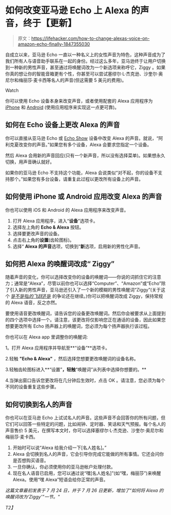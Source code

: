# 如何改变亚马逊 Echo 上 Alexa 的声音，终于【更新】

> 原文：<https://lifehacker.com/how-to-change-alexas-voice-on-amazon-echo-finally-1847355030>

自成立以来，亚马逊 Echo 一直以一种名义上的女性声音为特色，这种声音成为了我们所有人与语音助手联系在一起的身份。经过这么多年，亚马逊终于让用户切换到一种新的男性声音，甚至通过将唤醒词改为一个新选项来称呼它，Ziggy 。如果你真的想让你的智能音箱更有个性，你甚至可以尝试塞缪尔·L·杰克逊、沙奎尔·奥尼尔和梅丽莎·麦卡西等名人的声音(但这需要 5 美元的费用)。

Watch

你可以使用 Echo 设备本身来改变声音，或者使用配套的 Alexa 应用程序为 [iPhone](https://apps.apple.com/us/app/amazon-alexa/id944011620) 和 [Android](https://play.google.com/store/apps/details?id=com.amazon.dee.app&hl=en_IN&gl=US) (使用应用程序来实现这一点更可靠)。

## 如何在 Echo 设备上更改 Alexa 的声音

你可以直接从亚马逊 Echo 或 [Echo Show](https://lifehacker.com/whats-new-about-amazons-updated-echo-shows-1846890029) 设备中改变 Alexa 的声音。就说，“阿利克夏改变你的声音。”如果您有多个设备，Alexa 会要求您指定一个设备。

然后 Alexa 会用新的声音回应(只有一个新声音，所以没有选择菜单)。如果想永久切换，用声音确认就好。

如果你的亚马逊 Echo 不支持这个功能，Alexa 会说类似“对不起，你的设备不支持那个。”如果您有多台设备，请重复此过程以更改所有设备上的声音。

## **如何使用 iPhone 或 Android 应用改变 Alexa 的声音**

你也可以使用 iOS 和 Android 的 Alexa 应用程序来改变声音。

1.  打开 Alexa 应用程序，进入“**设备**”选项卡。
2.  选择左上角的 **Echo & Alexa** 按钮。
3.  选择要更改声音的设备。
4.  点击右上角的**设置**(齿轮图标)。
5.  选择“ **Alexa 的声音**选项，切换到“**新**选项，启用新的男性化声音。

## 如何把 Alexa 的唤醒词改成“ Ziggy”

随着声音的变化，你可以选择改变你的设备的唤醒词——你说的词抓住它的注意力；通常是“Alexa”，尽管以前你也可以选择“Computer”、“Amazon”或“Echo”除了引入新的男性声音，亚马逊还引入了一个新的模糊的男性唤醒词“Ziggy”(关于这个 [是不是指*的飞跃*还是](https://www.cnet.com/home/smart-home/alexa-finally-gets-a-new-name-and-voice-how-to-switch-them-up-on-your-amazon-echo/) 的争论还在继续。)你可以把唤醒词改成 Ziggy，保持常规的 Alexa 语音，反之亦然。

要使用语音更改唤醒词，请告诉您的设备更改唤醒词。然后你会被要求从上面提到的四个选项中选择一个。请注意，该更改将仅影响您正在通话的设备，因此如果您想要更改所有 Echo 扬声器上的唤醒词，您必须为每个扬声器执行该过程。

你也可以在 Alexa app 里调整你的唤醒词:

1。打开 Alexa 应用程序并导航至**“设备”**选项卡。

2.轻触 **"Echo & Alexa"** ，然后选择您想要更改唤醒词的设备名称。

3.轻触齿轮图标进入**“设置”**，轻触**“唤醒词”从列表中选择你想要的。**

4.当弹出窗口告诉您更改将在几分钟后生效时，点击 OK 。请注意，您必须为每个不同的设备重复这些步骤。

## 如何切换到名人的声音

你也可以在亚马逊 Echo 上试试名人的声音。这些声音不会回答你的所有问题，但它们可以回答一些特定的问题，比如闹钟、定时器、笑话和天气预报。每个名人的声音售价 5 美元，在撰写本文时，你可以选择塞缪尔·L·杰克逊、沙奎尔·奥尼尔和梅丽莎·麦卡西。

1.  开始时可以说“Alexa 给我介绍一下[名人姓名]。”
2.  Alexa 会切换到名人的声音，它会引导你完成它能做的所有事情。它还会问你是否想购买语音。
3.  一旦你确认，你必须使用你的亚马逊帐户处理付款。
4.  现在名人语音已启用，您可以通过说“嘿[名人姓名]”(如“嘿，梅丽莎”)来唤醒 Alexa。使用“嘿 Alexa”短语会给你正常的声音。

*这篇文章最初发表于 7 月 24 日，并于 7 月 26 日更新，增加了“如何将 Alexa 的唤醒词改为‘Ziggy’”一节。"*

*T2】*
